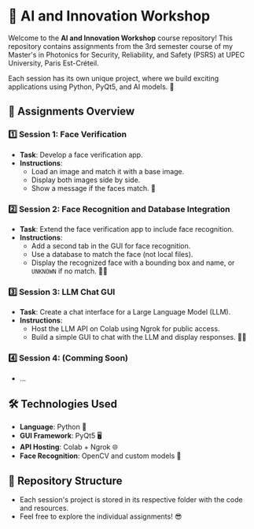 # 🤖 AI and Innovation Workshop

Welcome to the **AI and Innovation Workshop** course repository! This repository contains assignments from the 3rd semester course of my Master's in Photonics for Security, Reliability, and Safety (PSRS) at UPEC University, Paris Est-Créteil.

Each session has its own unique project, where we build exciting applications using Python, PyQt5, and AI models. 🚀

## 📝 Assignments Overview

### 1️⃣ Session 1: Face Verification
- **Task**: Develop a face verification app.
- **Instructions**: 
    - Load an image and match it with a base image.
    - Display both images side by side.
    - Show a message if the faces match. 🎉

### 2️⃣ Session 2: Face Recognition and Database Integration
- **Task**: Extend the face verification app to include face recognition.
- **Instructions**:
    - Add a second tab in the GUI for face recognition.
    - Use a database to match the face (not local files).
    - Display the recognized face with a bounding box and name, or `UNKNOWN` if no match. 🧑‍💻

### 3️⃣ Session 3: LLM Chat GUI
- **Task**: Create a chat interface for a Large Language Model (LLM).
- **Instructions**:
    - Host the LLM API on Colab using Ngrok for public access.
    - Build a simple GUI to chat with the LLM and display responses. 🧠💬

### 4️⃣ Session 4: (Comming Soon) 
- ...

## 🛠️ Technologies Used
- **Language**: Python 🐍
- **GUI Framework**: PyQt5 🖥️
- **API Hosting**: Colab + Ngrok 🌐
- **Face Recognition**: OpenCV and custom models 📸

## 📂 Repository Structure
- Each session's project is stored in its respective folder with the code and resources.
- Feel free to explore the individual assignments! 😎

